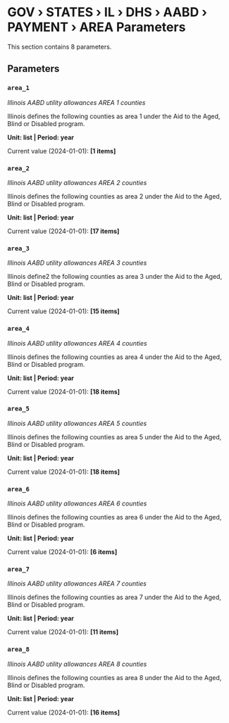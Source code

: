# GOV › STATES › IL › DHS › AABD › PAYMENT › AREA Parameters

This section contains 8 parameters.

## Parameters

### `area_1`
*Illinois AABD utility allowances AREA 1 counties*

Illinois defines the following counties as area 1 under the Aid to the Aged, Blind or Disabled program.

**Unit: list | Period: year**

Current value (2024-01-01): **[1 items]**


### `area_2`
*Illinois AABD utility allowances AREA 2 counties*

Illinois defines the following counties as area 2 under the Aid to the Aged, Blind or Disabled program.

**Unit: list | Period: year**

Current value (2024-01-01): **[17 items]**


### `area_3`
*Illinois AABD utility allowances AREA 3 counties*

Illinois define2 the following counties as area 3 under the Aid to the Aged, Blind or Disabled program.

**Unit: list | Period: year**

Current value (2024-01-01): **[15 items]**


### `area_4`
*Illinois AABD utility allowances AREA 4 counties*

Illinois defines the following counties as area 4 under the Aid to the Aged, Blind or Disabled program.

**Unit: list | Period: year**

Current value (2024-01-01): **[18 items]**


### `area_5`
*Illinois AABD utility allowances AREA 5 counties*

Illinois defines the following counties as area 5 under the Aid to the Aged, Blind or Disabled program.

**Unit: list | Period: year**

Current value (2024-01-01): **[18 items]**


### `area_6`
*Illinois AABD utility allowances AREA 6 counties*

Illinois defines the following counties as area 6 under the Aid to the Aged, Blind or Disabled program.

**Unit: list | Period: year**

Current value (2024-01-01): **[6 items]**


### `area_7`
*Illinois AABD utility allowances AREA 7 counties*

Illinois defines the following counties as area 7 under the Aid to the Aged, Blind or Disabled program.

**Unit: list | Period: year**

Current value (2024-01-01): **[11 items]**


### `area_8`
*Illinois AABD utility allowances AREA 8 counties*

Illinois defines the following counties as area 8 under the Aid to the Aged, Blind or Disabled program.

**Unit: list | Period: year**

Current value (2024-01-01): **[16 items]**


